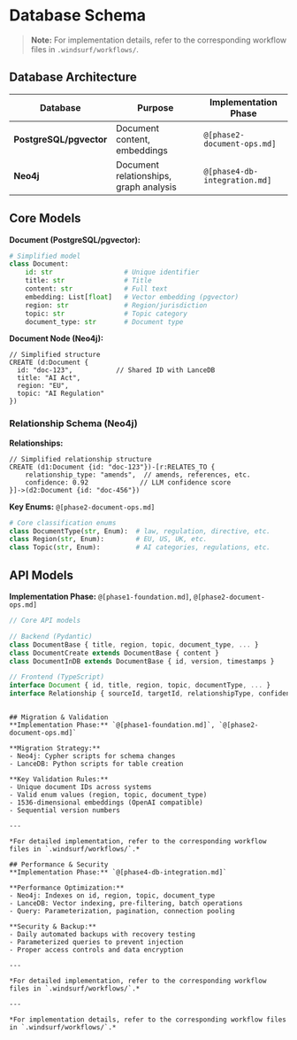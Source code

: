 # Database Schema

> **Note:** For implementation details, refer to the corresponding workflow files in `.windsurf/workflows/`.

## Database Architecture

| Database | Purpose | Implementation Phase |
|----------|---------|----------------------|
| **PostgreSQL/pgvector** | Document content, embeddings | `@[phase2-document-ops.md]` |
| **Neo4j** | Document relationships, graph analysis | `@[phase4-db-integration.md]` |

## Core Models

**Document (PostgreSQL/pgvector):**
```python
# Simplified model
class Document:
    id: str                  # Unique identifier
    title: str               # Title
    content: str             # Full text
    embedding: List[float]   # Vector embedding (pgvector)
    region: str              # Region/jurisdiction
    topic: str               # Topic category
    document_type: str       # Document type
```

**Document Node (Neo4j):**
```cypher
// Simplified structure
CREATE (d:Document {
  id: "doc-123",           // Shared ID with LanceDB
  title: "AI Act",
  region: "EU",
  topic: "AI Regulation"
})
```

### Relationship Schema (Neo4j)

**Relationships:**
```cypher
// Simplified relationship structure
CREATE (d1:Document {id: "doc-123"})-[r:RELATES_TO {
    relationship_type: "amends",  // amends, references, etc.
    confidence: 0.92             // LLM confidence score
}]->(d2:Document {id: "doc-456"})
```

**Key Enums:** `@[phase2-document-ops.md]`
```python
# Core classification enums
class DocumentType(str, Enum):  # law, regulation, directive, etc.
class Region(str, Enum):        # EU, US, UK, etc.
class Topic(str, Enum):         # AI categories, regulations, etc.
```
## API Models
**Implementation Phase:** `@[phase1-foundation.md]`, `@[phase2-document-ops.md]`

```typescript
// Core API models

// Backend (Pydantic)
class DocumentBase { title, region, topic, document_type, ... }
class DocumentCreate extends DocumentBase { content }
class DocumentInDB extends DocumentBase { id, version, timestamps }

// Frontend (TypeScript)
interface Document { id, title, region, topic, documentType, ... }
interface Relationship { sourceId, targetId, relationshipType, confidence }
```

```

## Migration & Validation
**Implementation Phase:** `@[phase1-foundation.md]`, `@[phase2-document-ops.md]`

**Migration Strategy:**
- Neo4j: Cypher scripts for schema changes
- LanceDB: Python scripts for table creation

**Key Validation Rules:**
- Unique document IDs across systems
- Valid enum values (region, topic, document_type)
- 1536-dimensional embeddings (OpenAI compatible)
- Sequential version numbers

---

*For detailed implementation, refer to the corresponding workflow files in `.windsurf/workflows/`.*

## Performance & Security
**Implementation Phase:** `@[phase4-db-integration.md]`

**Performance Optimization:**
- Neo4j: Indexes on id, region, topic, document_type
- LanceDB: Vector indexing, pre-filtering, batch operations
- Query: Parameterization, pagination, connection pooling

**Security & Backup:**
- Daily automated backups with recovery testing
- Parameterized queries to prevent injection
- Proper access controls and data encryption

---

*For detailed implementation, refer to the corresponding workflow files in `.windsurf/workflows/`.*

---

*For implementation details, refer to the corresponding workflow files in `.windsurf/workflows/`.*

